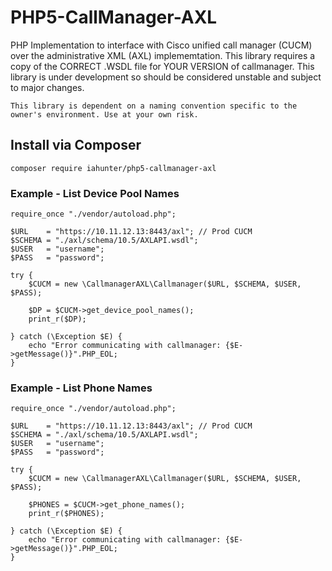 # PHP5-CallManager-AXL
PHP Implementation to interface with Cisco unified call manager (CUCM) over the administrative XML (AXL) implememtation.
This library requires a copy of the CORRECT .WSDL file for YOUR VERSION of callmanager.
This library is under development so should be considered unstable and subject to major changes.

```
This library is dependent on a naming convention specific to the owner's environment. Use at your own risk. 
```

## Install via Composer

```
composer require iahunter/php5-callmanager-axl
```
### Example - List Device Pool Names

```
require_once "./vendor/autoload.php";                         

$URL    = "https://10.11.12.13:8443/axl"; // Prod CUCM           
$SCHEMA = "./axl/schema/10.5/AXLAPI.wsdl";                 
$USER   = "username";
$PASS   = "password";

try {
    $CUCM = new \CallmanagerAXL\Callmanager($URL, $SCHEMA, $USER, $PASS);
    
    $DP = $CUCM->get_device_pool_names();        
    print_r($DP);                                          

} catch (\Exception $E) {        
    echo "Error communicating with callmanager: {$E->getMessage()}".PHP_EOL;
}
```

### Example - List Phone Names

```
require_once "./vendor/autoload.php";                         

$URL    = "https://10.11.12.13:8443/axl"; // Prod CUCM           
$SCHEMA = "./axl/schema/10.5/AXLAPI.wsdl";                 
$USER   = "username";
$PASS   = "password";

try {
    $CUCM = new \CallmanagerAXL\Callmanager($URL, $SCHEMA, $USER, $PASS);
    
    $PHONES = $CUCM->get_phone_names();        
    print_r($PHONES);                                          

} catch (\Exception $E) {        
    echo "Error communicating with callmanager: {$E->getMessage()}".PHP_EOL;
}
```
